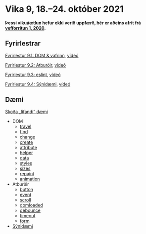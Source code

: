# Vika 9, 18.–24. október 2021

**Þessi vikuáætlun hefur ekki verið uppfærð, hér er aðeins afrit frá [vefforritun 1, 2020](https://github.com/vefforritun/vef1-2020).**

## Fyrirlestrar

[Fyrirlestur 9.1: DOM & vafrinn](09.1.browser-dom.md), [vídeó](https://youtu.be/fJQZCVY_5H8)

[Fyrirlestur 9.2: Atburðir](09.2.events.md), [vídeó](https://youtu.be/qaoWoeYwsL4)

[Fyrirlestur 9.3: eslint](09.3.eslint.md), [vídeó](https://youtu.be/-OpQ1DHAe6M)

[Fyrirlestur 9.4: Sýnidæmi](daemi/synidaemi), [vídeó](https://youtu.be/QTl0A1d_ONc)

## Dæmi

[Skoða „lifandi“ dæmi](https://vefforritun.github.io/vef1-2021/vikur/09/)

* DOM
  * [travel](daemi/dom/01.travel.html)
  * [find](daemi/dom/02.find.html)
  * [change](daemi/dom/03.change.html)
  * [create](daemi/dom/04.create.html)
  * [attribute](daemi/dom/05.attribute.html)
  * [helper](daemi/dom/06.helper.html)
  * [data](daemi/dom/07.data.html)
  * [styles](daemi/dom/08.styles.html)
  * [sizes](daemi/dom/09.sizes.html)
  * [repaint](daemi/dom/10.repaint.html)
  * [animation](daemi/dom/11.animation.html)
* Atburðir
  * [button](daemi/events/01.button.html)
  * [event](daemi/events/02.event.html)
  * [scroll](daemi/events/03.scroll.html)
  * [domloaded](daemi/events/04.domloaded.html)
  * [debounce](daemi/events/05.debounce.html)
  * [timeout](daemi/events/06.timeout.html)
  * [form](daemi/events/07.form.html)
* [Sýnidæmi](daemi/synidaemi)
